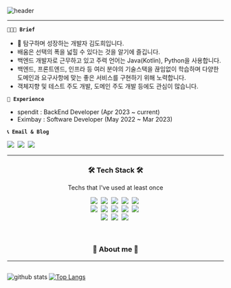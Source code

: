 ![header](https://capsule-render.vercel.app/api?type=waving&color=auto&height=150&section=header&text=DOHEE%20KIM&fontSize=60)

---  

**`👩🏻‍💻 Brief`**
- 👋 탐구하며 성장하는 개발자 김도희입니다.  
- 배움은 선택의 폭을 넓힐 수 있다는 것을 알기에 즐깁니다.
- 백엔드 개발자로 근무하고 있고 주력 언어는 Java(Kotlin), Python을 사용합니다.  
- 백엔드, 프론트엔드, 인프라 등 여러 분야의 기술스택을 끊임없이 학습하며 다양한 도메인과 요구사항에 맞는 좋은 서비스를 구현하기 위해 노력합니다.
- 객체지향 및 테스트 주도 개발, 도메인 주도 개발 등에도 관심이 많습니다.

**`💼 Experience`**
- spendit : BackEnd Developer  (Apr 2023 ~ current)  
- Eximbay  : Software Developer (May 2022 ~ Mar 2023)  

**`📞 Email & Blog `**

<p align="left">
  <a href="https://rt-slowth-dev.tistory.com/"><img src="https://img.shields.io/badge/Blog-0AC18E?style=for-the-badge&logoColor=white&link=https://rt-slowth-dev.tistory.com/"/></a>&nbsp
  <a href="mailto:rt.slowth@gmail.com">
    <img src="https://img.shields.io/badge/Gmail-D14836?style=for-the-badge&logo=gmail&logoColor=white&link=rt.slowth@gmail.com"/></a>&nbsp
  <a href="https://rt-slowth-b58.notion.site/27-Backend-Developer-403be4cbb58a4bd99692d1b8cc2d0702)">
    <img src="https://img.shields.io/badge/Resume-%23000000.svg?style=for-the-badge&logo=notion&logoColor=white"/></a>&nbsp
</p>

--- 


<h3 align="center">🛠 Tech Stack 🛠</h3>   

<p align="center"> Techs that I've used at least once </p>
<p align="center">
  <img src="https://img.shields.io/badge/Java-ED8B00?style=for-the-badge&logo=openjdk&logoColor=white"/>&nbsp 
  <img src="https://img.shields.io/badge/Python-3776AB?style=for-the-badge&logo=python&logoColor=white"/>&nbsp 
  <img src="https://img.shields.io/badge/Ruby-CC342D?style=for-the-badge&logo=ruby&logoColor=white"/>&nbsp
  <img src="https://img.shields.io/badge/R-276DC3?style=for-the-badge&logo=r&logoColor=white"/>&nbsp
  <img src="https://img.shields.io/badge/jQuery-0769AD?style=for-the-badge&logo=jquery&logoColor=white"/>&nbsp 
  <br>
  <img src="https://img.shields.io/badge/Ruby_on_Rails-CC0000?style=for-the-badge&logo=ruby-on-rails&logoColor=white"/>&nbsp 
  <img src="https://img.shields.io/badge/Spring-6DB33F?style=for-the-badge&logo=spring&logoColor=white"/>&nbsp 
  <img src="https://img.shields.io/badge/JPA-6DB33F?style=for-the-badge&logo=spring&logoColor=white"/>&nbsp 
  <img src="https://img.shields.io/badge/Querydsl-6DB33F?style=for-the-badge&logo=spring&logoColor=white"/>&nbsp 
  <img src="https://img.shields.io/badge/MySQL-00000F?style=for-the-badge&logo=mysql&logoColor=white"/>&nbsp 
  <br>
  <img src="https://img.shields.io/badge/PostgreSQL-316192?style=for-the-badge&logo=postgresql&logoColor=white"/>&nbsp  
  <img src="https://img.shields.io/badge/Amazon_AWS-232F3E?style=for-the-badge&logo=amazon-aws&logoColor=white"/>&nbsp
  <img src="https://img.shields.io/badge/Node--RED-%238F0000.svg?style=for-the-badge&logo=node-red&logoColor=white"/>&nbsp
</p>


<!-- <h3 align="center">✏️ Studying Stack ✏️</h3>
 -->

<!-- <p align="center"> Techs that I've Studyed</p>

<p align="center">
    <img src="https://img.shields.io/badge/Node.js-43853D?style=for-the-badge&logo=node.js&logoColor=white"/>&nbsp 
    <img src="https://img.shields.io/badge/JavaScript-323330?style=for-the-badge&logo=javascript&logoColor=F7DF1E"/>&nbsp 
     <img src="https://img.shields.io/badge/TypeScript-007ACC?style=for-the-badge&logo=typescript&logoColor=white"/>&nbsp
     <img src="https://img.shields.io/badge/Kotlin-0095D5?&style=for-the-badge&logo=kotlin&logoColor=white"/>&nbsp
     <img src="https://img.shields.io/badge/MongoDB-4EA94B?style=for-the-badge&logo=mongodb&logoColor=white"/>&nbsp 
     <br>
     <img src="https://img.shields.io/badge/React-20232A?style=for-the-badge&logo=react&logoColor=61DAFB"/>&nbsp 
     <img src="https://img.shields.io/badge/Vue.js-35495E?style=for-the-badge&logo=vue.js&logoColor=4FC08D"/>&nbsp 
     <img src="https://img.shields.io/badge/Apache%20Kafka-000?style=for-the-badge&logo=apachekafka"/>&nbsp
     <img src="https://img.shields.io/badge/PyTorch-%23EE4C2C.svg?style=for-the-badge&logo=PyTorch&logoColor=white"/>&nbsp   
  <br>
</p>
  
<br> -->

<br>

<h3 align="center"> 🦦 About me 🦦 </h3>

--- 

<div align="center" style="display:flex"> 
  
![github stats](https://github-readme-stats.vercel.app/api?username=Slowth-KIM&show_icons=true&theme=radical)
  [![Top Langs](https://github-readme-stats.vercel.app/api/top-langs/?username=Slowth-KIM&layout=compact)](https://github.com/anuraghazra/github-readme-stats)

</div> 
  


<br>

